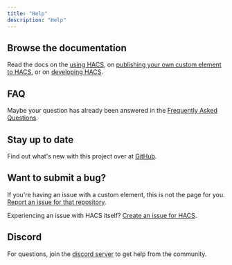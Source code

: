 ```yaml
---
title: "Help"
description: "Help"
---
```


## Browse the documentation

Read the docs on the [using HACS](/docs/use/index.md), on [publishing your own custom element to HACS](/docs/publish/index.md), or on [developing HACS](/docs/contribute/index.md).

## FAQ

Maybe your question has already been answered in the [Frequently Asked Questions](/docs/faq/index.md).

## Stay up to date

Find out what's new with this project over at [GitHub](https://github.com/hacs).

## Want to submit a bug?

If you're having an issue with a custom element, this is not the page for you. [Report an issue for that repository](/docs/use/repositories/dashboard.md/#reporting-an-issue-with-a-repository).

Experiencing an issue with HACS itself? [Create an issue for HACS](/docs/help/issues.md).

## Discord

For questions, join the [discord server](https://discord.gg/apgchf8) to get help from the community.

